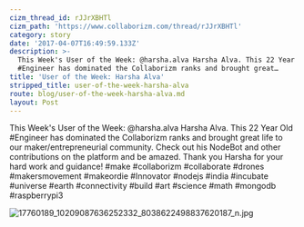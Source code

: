 ```yaml
---
cizm_thread_id: rJJrXBHTl
cizm_path: 'https://www.collaborizm.com/thread/rJJrXBHTl'
category: story
date: '2017-04-07T16:49:59.133Z'
description: >-
  This Week's User of the Week: @harsha.alva Harsha Alva. This 22 Year Old
  #Engineer has dominated the Collaborizm ranks and brought great…
title: 'User of the Week: Harsha Alva'
stripped_title: user-of-the-week-harsha-alva
route: blog/user-of-the-week-harsha-alva.md
layout: Post
---
```

This Week's User of the Week: @harsha.alva Harsha Alva. This 22 Year Old #Engineer has dominated the Collaborizm ranks and brought great life to our maker/entrepreneurial community. Check out his NodeBot and other contributions on the platform and be amazed. Thank you Harsha for your hard work and guidance! #make #collaborizm #collaborate #drones #makersmovement #makeordie #Innovator #nodejs #india #incubate #universe #earth #connectivity #build #art #science #math #mongodb #raspberrypi3

![17760189_10209087636252332_8038622498837620187_n.jpg](czm://si0xgbt4dex1h1xsjk79)
